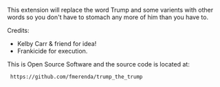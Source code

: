 This extension will replace the word Trump and some varients with other words 
so you don't have to stomach any more of him than you have to.

Credits: 
- Kelby Carr & friend for idea!
- Frankicide for execution.

This is Open Source Software and the source code is located at:

     https://github.com/fmerenda/trump_the_trump
